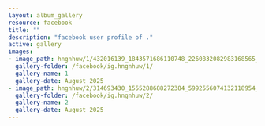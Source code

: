 ```yaml
---
layout: album_gallery
resource: facebook
title: ""
description: "facebook user profile of ."
active: gallery
images:
- image_path: hngnhuw/1/432016139_1843571686110748_2260832082983168565_n.jpg
  gallery-folder: /facebook/ig.hngnhuw/1/
  gallery-name: 1
  gallery-date: August 2025
- image_path: hngnhuw/2/314693430_1555288688272384_5992556074132118954_n.jpg
  gallery-folder: /facebook/ig.hngnhuw/2/
  gallery-name: 2
  gallery-date: August 2025
---
```

